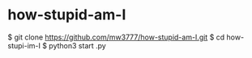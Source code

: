 # how-stupid-am-I

$ git clone https://github.com/mw3777/how-stupid-am-I.git
$ cd how-stupi-im-I
$ python3 start .py
